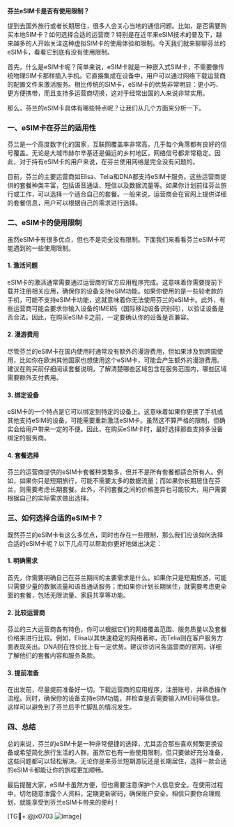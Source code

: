 **芬兰eSIM卡是否有使用限制？**

提到去国外旅行或者长期居住，很多人会关心当地的通信问题。比如，是否需要购买本地SIM卡？如何选择合适的运营商？特别是在近年来eSIM技术的普及下，越来越多的人开始关注这种虚拟SIM卡的使用体验和限制。今天我们就来聊聊芬兰的eSIM卡，看看它到底有没有使用限制。

首先，什么是eSIM卡呢？简单来说，eSIM卡就是一种嵌入式SIM卡，不需要像传统物理SIM卡那样插入手机。它直接集成在设备中，用户可以通过网络下载运营商的配置文件来激活服务。相比传统的SIM卡，eSIM卡的优势非常明显：更小巧、更方便携带，而且支持多运营商切换，这对于经常出国的人来说非常实用。

那么，芬兰的eSIM卡具体有哪些特点呢？让我们从几个方面来分析一下。

### 一、eSIM卡在芬兰的适用性

芬兰是一个高度数字化的国家，互联网覆盖率非常高，几乎每个角落都有良好的信号覆盖。无论是大城市赫尔辛基还是偏远的乡村地区，网络信号都非常稳定。因此，对于持有eSIM卡的用户来说，在芬兰使用网络是完全没有问题的。

目前，芬兰的主要运营商如Elisa、Telia和DNA都支持eSIM卡服务。这些运营商提供的套餐种类丰富，包括语音通话、短信以及数据流量等。如果你计划前往芬兰旅行或工作，可以选择一个适合自己的套餐。一般来说，运营商会在官网上提供详细的套餐信息，用户可以根据自己的需求进行选择。

### 二、eSIM卡的使用限制

虽然eSIM卡有很多优点，但也不是完全没有限制。下面我们来看看芬兰eSIM卡可能遇到的一些使用限制。

#### 1. **激活问题**
eSIM卡的激活通常需要通过运营商的官方应用程序完成。这意味着你需要提前下载并注册相关应用，确保你的设备支持eSIM功能。如果你使用的是一些较老款的手机，可能不支持eSIM卡功能，这就意味着你无法使用芬兰的eSIM卡。此外，有些运营商可能会要求你输入设备的IMEI码（国际移动设备识别码），以验证设备是否合法。因此，在购买eSIM卡之前，一定要确认你的设备是否兼容。

#### 2. **漫游费用**
尽管芬兰的eSIM卡在国内使用时通常没有额外的漫游费用，但如果涉及到跨国使用，比如你在欧洲其他国家也想使用这个eSIM卡，可能会产生额外的漫游费用。建议在购买前仔细阅读套餐说明，了解清楚哪些区域包含在服务范围内，哪些区域需要额外支付费用。

#### 3. **绑定设备**
eSIM卡的一个特点是它可以绑定到特定的设备上。这意味着如果你更换了手机或其他支持eSIM的设备，可能需要重新激活eSIM卡。虽然这不算严格的限制，但确实会给用户带来一定的不便。因此，在购买eSIM卡时，最好选择那些支持多设备绑定的服务商。

#### 4. **套餐选择**
芬兰的运营商提供的eSIM卡套餐种类繁多，但并不是所有套餐都适合所有人。例如，如果你只是短期旅行，可能不需要太多的数据流量；而如果你长期居住在芬兰，则需要考虑长期套餐。此外，不同套餐之间的价格差异也可能较大，用户需要根据自己的实际需求做出选择。

### 三、如何选择合适的eSIM卡？

既然芬兰的eSIM卡有这么多优点，同时也存在一些限制，那么我们应该如何选择合适的eSIM卡呢？以下几点可以帮助你更好地做出决定：

#### 1. **明确需求**
首先，你需要明确自己在芬兰期间的主要需求是什么。如果你只是短期旅游，可能只需要少量的数据流量和语音通话服务；而如果你计划长期居住，就需要考虑更全面的套餐，包括无限流量、家庭共享等功能。

#### 2. **比较运营商**
芬兰的三大运营商各有特色，你可以根据它们的网络覆盖范围、服务质量以及套餐价格来进行比较。例如，Elisa以其快速稳定的网络著称，而Telia则在客户服务方面表现突出。DNA则在性价比上有一定优势。建议你访问各运营商的官网，详细了解他们的套餐内容和服务条款。

#### 3. **提前准备**
在出发前，尽量提前准备好一切。下载运营商的应用程序，注册账号，并熟悉操作流程。同时，确保你的设备支持eSIM功能，并检查是否需要输入IMEI码等信息。这样可以避免到了芬兰后手忙脚乱的情况发生。

### 四、总结

总的来说，芬兰的eSIM卡是一种非常便捷的选择，尤其适合那些喜欢频繁更换设备或希望简化旅行生活的人群。虽然它也有一些使用限制，但只要做好充分准备，这些问题都可以轻松解决。无论你是来芬兰短期游玩还是长期居住，选择一款合适的eSIM卡都能让你的旅程更加顺畅。

最后提醒大家，eSIM卡虽然方便，但也需要注意保护个人信息安全。在使用过程中，切勿随意泄露个人资料，定期更新密码，确保账户安全。相信只要你合理规划，就能享受到芬兰eSIM卡带来的便利！

[TG💪+ @jx0703 ![Image](https://github.com/user-attachments/assets/dbca1d08-cadb-493c-b0ec-ad6f7a83f270)]